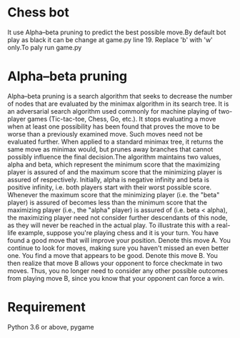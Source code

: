 # Chess bot
It use Alpha–beta pruning to predict the best possible move.By default bot play as black it can be change at game.py line  19. Replace 'b' with 'w' only.To paly run game.py

# Alpha–beta pruning
Alpha–beta pruning is a search algorithm that seeks to decrease the number of nodes that are evaluated by the minimax algorithm in its search tree. It is an adversarial search algorithm used commonly for machine playing of two-player games (Tic-tac-toe, Chess, Go, etc.). It stops evaluating a move when at least one possibility has been found that proves the move to be worse than a previously examined move. Such moves need not be evaluated further. When applied to a standard minimax tree, it returns the same move as minimax would, but prunes away branches that cannot possibly influence the final decision.The algorithm maintains two values, alpha and beta, which represent the minimum score that the maximizing player is assured of and the maximum score that the minimizing player is assured of respectively. Initially, alpha is negative infinity and beta is positive infinity, i.e. both players start with their worst possible score. Whenever the maximum score that the minimizing player (i.e. the "beta" player) is assured of becomes less than the minimum score that the maximizing player (i.e., the "alpha" player) is assured of (i.e. beta < alpha), the maximizing player need not consider further descendants of this node, as they will never be reached in the actual play.
To illustrate this with a real-life example, suppose you're playing chess and it is your turn. You have found a good move that will improve your position. Denote this move A. You continue to look for moves, making sure you haven't missed an even better one. You find a move that appears to be good. Denote this move B. You then realize that move B allows your opponent to force checkmate in two moves. Thus, you no longer need to consider any other possible outcomes from playing move B, since you know that your opponent can force a win.

# Requirement
Python 3.6 or above, pygame
